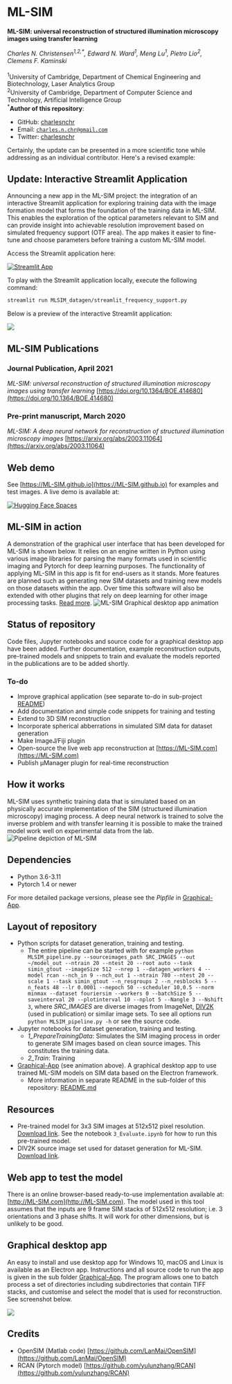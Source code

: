# ML-SIM

**ML-SIM: universal reconstruction of structured illumination microscopy images using transfer learning**

_Charles N. Christensen<sup>1,2,*</sup>, Edward N. Ward<sup>1</sup>, Meng Lu<sup>1</sup>, Pietro Lio<sup>2</sup>, Clemens F. Kaminski_</br></br>
<sup>1</sup>University of Cambridge, Department of Chemical Engineering and Biotechnology, Laser Analytics Group</br>
<sup>2</sup>University of Cambridge, Department of Computer Science and Technology, Artificial Intelligence Group</br>
<sup> *</sup>**Author of this repository**:
- GitHub: [charlesnchr](http://github.com/charlesnchr)
- Email: <code>charles.n.chr@gmail.com</code>
- Twitter: [charlesnchr](https://twitter.com/charlesnchr)

Certainly, the update can be presented in a more scientific tone while addressing as an individual contributor. Here's a revised example:

## Update: Interactive Streamlit Application

Announcing a new app in the ML-SIM project: the integration of an interactive Streamlit application for exploring training data with the image formation model that forms the foundation of the training data in ML-SIM. This enables the exploration of the optical parameters relevant to SIM and can provide insight into achievable resolution improvement based on simulated frequency support (OTF area). The app makes it easier to fine-tune and choose parameters before training a custom ML-SIM model.

Access the Streamlit application here:

[![Streamlit App](https://static.streamlit.io/badges/streamlit_badge_black_white.svg)](https://ml-sim.streamlit.app/)

To play with the Streamlit application locally, execute the following command:

```bash
streamlit run MLSIM_datagen/streamlit_frequency_support.py
```

Below is a preview of the interactive Streamlit application:

<img src="fig/screenshot-20230705.png">

## ML-SIM Publications
### Journal Publication, April 2021
*ML-SIM: universal reconstruction of structured illumination microscopy images using transfer learning*
  [https://doi.org/10.1364/BOE.414680](https://doi.org/10.1364/BOE.414680)

### Pre-print manuscript, March 2020
*ML-SIM: A deep neural network for reconstruction of structured illumination microscopy images*
[https://arxiv.org/abs/2003.11064](https://arxiv.org/abs/2003.11064)

## Web demo
See [https://ML-SIM.github.io](https://ML-SIM.github.io) for examples and test images. A live demo is available at:

[![Hugging Face Spaces](https://img.shields.io/badge/%F0%9F%A4%97%20Hugging%20Face-Spaces-blue)](https://huggingface.co/spaces/charlesnchr/ML-SIM)


## ML-SIM in action
A demonstration of the graphical user interface that has been developed for ML-SIM is shown below. It relies on an engine written in Python using various image libraries for parsing the many formats used in scientific  imaging and Pytorch for deep learning purposes. The functionality of applying ML-SIM in this app is fit for end-users as it stands. More features are planned such as generating new SIM datasets and training new models on those datasets within the app. Over time this software will also be extended with other plugins that rely on deep learning for other image processing tasks. [Read more](#Graphical-desktop-app).
![ML-SIM Graphical desktop app animation](fig/ML-SIM.gif)


## Status of repository
Code files, Jupyter notebooks and source code for a graphical desktop app have been added. Further documentation, example reconstruction outputs, pre-trained models and snippets to train and evaluate the models reported in the publications are to be added shortly.

### To-do
- Improve graphical application (see separate to-do in sub-project [README](https://github.com/charlesnchr/ML-SIM/tree/master/Graphical-App))
- Add documentation and simple code snippets for training and testing
- Extend to 3D SIM reconstruction
- Incorporate spherical abberrations in simulated SIM data for dataset generation
- Make ImageJ/Fiji plugin
- Open-source the live web app reconstruction at [https://ML-SIM.com](https://ML-SIM.com)
- Publish µManager plugin for real-time reconstruction


## How it works
ML-SIM uses synthetic training data that is simulated based on an physically accurate implementation of the SIM (structured illumination microscopy) imaging process. A deep neural network is trained to solve the inverse problem and with transfer learning it is possible to make the trained model work well on experimental data from the lab.
![Pipeline depiction of ML-SIM](fig/pipeline.png)



## Dependencies
- Python 3.6-3.11
- Pytorch 1.4 or newer

For more detailed package versions, please see the *Pipfile* in [Graphical-App](https://github.com/charlesnchr/ML-SIM/tree/master/Graphical-App).


## Layout of repository
- Python scripts for dataset generation, training and testing.
  - The entire pipeline can be started with for example `python MLSIM_pipeline.py --sourceimages_path SRC_IMAGES --out ~/model_out --ntrain 20 --ntest 20 --root auto --task simin_gtout --imageSize 512 --nrep 1 --datagen_workers 4 --model rcan --nch_in 9 --nch_out 1 --ntrain 780 --ntest 20 --scale 1 --task simin_gtout --n_resgroups 2 --n_resblocks 5 --n_feats 48 --lr 0.0001 --nepoch 50 --scheduler 10,0.5 --norm minmax --dataset fouriersim --workers 0 --batchSize 5 --saveinterval 20 --plotinterval 10 --nplot 5 --Nangle 3 --Nshift 3`, where *SRC_IMAGES* are diverse images from ImageNet, [DIV2K](https://data.vision.ee.ethz.ch/cvl/DIV2K/) (used in publication) or similar image sets. To see all options run `python MLSIM_pipeline.py -h` or see the source code.
- Jupyter notebooks for dataset generation, training and testing.
  - _1_PrepareTrainingData_: Simulates the SIM imaging process in order to generate SIM images based on clean source images. This constitutes the training data.
  - _2_Train_: Training
- [Graphical-App](https://github.com/charlesnchr/ML-SIM/tree/master/Graphical-App) (see animation above). A graphical desktop app to use trained ML-SIM models on SIM data based on the Electron framework.
  - More information in separate README in the sub-folder of this repository: [README.md](https://github.com/charlesnchr/ML-SIM/tree/master/Graphical-App)


## Resources
- Pre-trained model for 3x3 SIM images at 512x512 pixel resolution. [Download link](https://ml-sim.s3.eu-west-2.amazonaws.com/pdist/models/DIV2K_randomised_3x3_20200317.pth). See the notebook `3_Evaluate.ipynb` for how to run this pre-trained model.
- DIV2K source image set used for dataset generation for ML-SIM. [Download link](http://data.vision.ee.ethz.ch/cvl/DIV2K/DIV2K_train_HR.zip).


## Web app to test the model
There is an online browser-based ready-to-use implementation available at:
[http://ML-SIM.com](http://ML-SIM.com). The model used in this tool assumes that the inputs are 9 frame SIM stacks of 512x512 resolution; i.e. 3 orientations and 3 phase shifts. It will work for other dimensions, but is unlikely to be good.

## Graphical desktop app
An easy to install and use desktop app for Windows 10, macOS and Linux is available as an Electron app. Instructions and all source code to run the app is given in the sub folder [Graphical-App](https://github.com/charlesnchr/ML-SIM/tree/master/Graphical-App). The program allows one to batch process a set of directories including subdirectories that contain TIFF stacks, and customise and select the model that is used for reconstruction. See screenshot below.

<img src="fig/screenshot 20200511.jpg">


## Credits
- OpenSIM (Matlab code) [https://github.com/LanMai/OpenSIM](https://github.com/LanMai/OpenSIM)
- RCAN (Pytorch model) [https://github.com/yulunzhang/RCAN](https://github.com/yulunzhang/RCAN)
